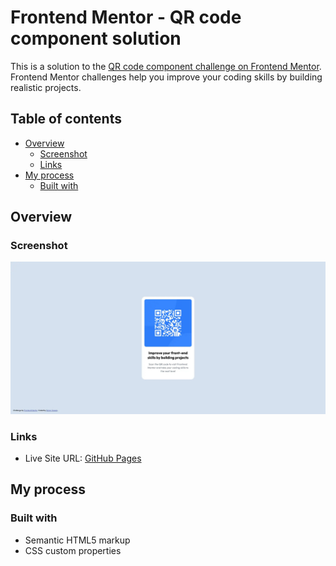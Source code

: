 # Frontend Mentor - QR code component solution

This is a solution to the [QR code component challenge on Frontend Mentor](https://www.frontendmentor.io/challenges/qr-code-component-iux_sIO_H). Frontend Mentor challenges help you improve your coding skills by building realistic projects. 

## Table of contents

- [Overview](#overview)
  - [Screenshot](#screenshot)
  - [Links](#links)
- [My process](#my-process)
  - [Built with](#built-with)


## Overview

### Screenshot

![](./screenshot.jpg)


### Links

- Live Site URL: [GitHub Pages](https://simoncassan.github.io/Front-end-Mentor_challenges/challenges/QRcode/)

## My process

### Built with

- Semantic HTML5 markup
- CSS custom properties
